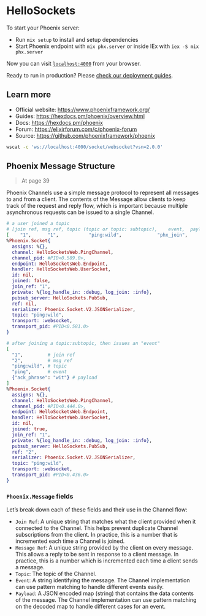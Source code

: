 # HelloSockets

To start your Phoenix server:

  * Run `mix setup` to install and setup dependencies
  * Start Phoenix endpoint with `mix phx.server` or inside IEx with `iex -S mix phx.server`

Now you can visit [`localhost:4000`](http://localhost:4000) from your browser.

Ready to run in production? Please [check our deployment guides](https://hexdocs.pm/phoenix/deployment.html).

## Learn more

  * Official website: https://www.phoenixframework.org/
  * Guides: https://hexdocs.pm/phoenix/overview.html
  * Docs: https://hexdocs.pm/phoenix
  * Forum: https://elixirforum.com/c/phoenix-forum
  * Source: https://github.com/phoenixframework/phoenix

```bash
wscat -c 'ws://localhost:4000/socket/websocket?vsn=2.0.0'
```

## Phoenix Message Structure

> At page 39

Phoenix Channels use a simple message protocol to represent all messages to and from a client. The contents of the Message allow clients to keep track of the request and reply flow, which is important because multiple asynchronous requests can be issued to a single Channel.

```elixir
# a user joined a topic
# [join ref, msg ref, topic (topic or topic: subtopic),    event,  payload]
[    "1",      "1",           "ping:wild",             "phx_join",      {}]
%Phoenix.Socket{
  assigns: %{},
  channel: HelloSocketsWeb.PingChannel,
  channel_pid: #PID<0.589.0>,
  endpoint: HelloSocketsWeb.Endpoint,
  handler: HelloSocketsWeb.UserSocket,
  id: nil,
  joined: false,
  join_ref: "1",
  private: %{log_handle_in: :debug, log_join: :info},
  pubsub_server: HelloSockets.PubSub,
  ref: nil,
  serializer: Phoenix.Socket.V2.JSONSerializer,
  topic: "ping:wild",
  transport: :websocket,
  transport_pid: #PID<0.581.0>
}

# after joining a topic:subtopic, then issues an "event"
[
  "1",         # join ref
  "2",         # msg ref
  "ping:wild", # topic
  "ping",      # event
  {"ack_phrase": "wit"} # payload
]
%Phoenix.Socket{
  assigns: %{},
  channel: HelloSocketsWeb.PingChannel,
  channel_pid: #PID<0.444.0>,
  endpoint: HelloSocketsWeb.Endpoint,
  handler: HelloSocketsWeb.UserSocket,
  id: nil,
  joined: true,
  join_ref: "1",
  private: %{log_handle_in: :debug, log_join: :info},
  pubsub_server: HelloSockets.PubSub,
  ref: "2",
  serializer: Phoenix.Socket.V2.JSONSerializer,
  topic: "ping:wild",
  transport: :websocket,
  transport_pid: #PID<0.436.0>
}
```

### `Phoenix.Message` fields

Let’s break down each of these fields and their use in the Channel flow:

- `Join Ref`: A unique string that matches what the client provided when it connected to the Channel. This helps prevent duplicate Channel subscriptions from the client. In practice, this is a number that is incremented each time a Channel is joined.
- `Message Ref`: A unique string provided by the client on every message. This allows a reply to be sent in response to a client message. In practice, this is a number which is incremented each time a client sends a message.
- `Topic`: The topic of the Channel.
- `Event`: A string identifying the message. The Channel implementation can use pattern matching to handle different events easily.
- `Payload`: A JSON encoded map (string) that contains the data contents of the message. The Channel implementation can use pattern matching on the decoded map to handle different cases for an event.
